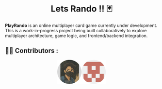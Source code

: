 <h1 align="center">Lets Rando !! 🃏</h1>

**PlayRando** is an online multiplayer card game currently under development.  
This is a work-in-progress project being built collaboratively to explore multiplayer architecture, game logic, and frontend/backend integration.

## 👨‍💻 Contributors :

<p align="center">
  <a href="https://github.com/Jitesh8260"><img src="https://github.com/Jitesh8260/Play-Rando/blob/main/assets/Jitesh.png?raw=true" width="80px" alt="Jitesh" /></a><a href="https://github.com/Monsoon-19"><img src="https://github.com/Jitesh8260/Play-Rando/blob/main/assets/Monsoon.png?raw=true" width="80px" alt="Monsoon" /></a>
</p>

